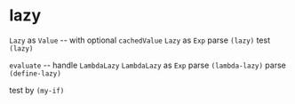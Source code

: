 # lazy

`Lazy` as `Value` -- with optional `cachedValue`
`Lazy` as `Exp`
parse `(lazy)`
test `(lazy)`

`evaluate` -- handle `LambdaLazy`
`LambdaLazy` as `Exp`
parse `(lambda-lazy)`
parse `(define-lazy)`

test by `(my-if)`
